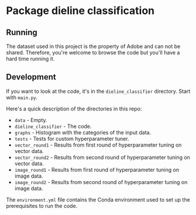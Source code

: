 # Package dieline classification

## Running

The dataset used in this project is the property of Adobe and can not be shared. 
Therefore, you're welcome to browse the code but you'll have a hard time
running it.

## Development

If you want to look at the code, it's in the `dieline_classifier` directory. Start 
with `main.py`.

Here's a quick description of the directories in this repo:

- `data` - Empty.
- `dieline_classifier` - The code. 
- `graphs` - Histogram with the categories of the input data.
- `tests` - Tests for custom hyperparameter tuner.
- `vector_round1` - Results from first round of hyperparameter tuning on vector data.
- `vector_round2` - Results from second round of hyperparameter tuning on vector data.
- `image_round1` - Results from first round of hyperparameter tuning on image data.
- `image_round2` - Results from second round of hyperparameter tuning on image data.

The `environment.yml` file contains the Conda environment used to set up the 
prerequisites to run the code.